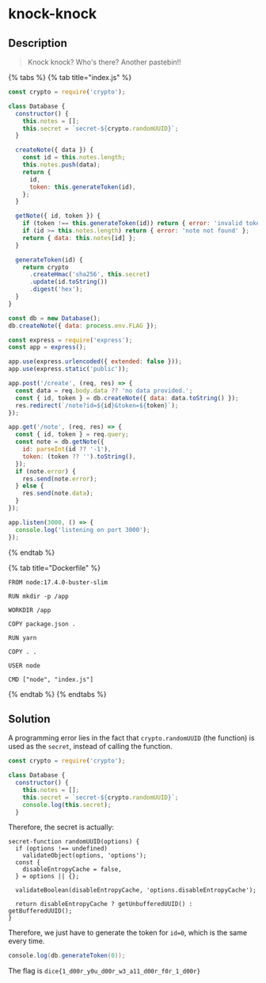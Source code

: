 # knock-knock

## Description

> Knock knock? Who's there? Another pastebin!!

{% tabs %}
{% tab title="index.js" %}
```javascript
const crypto = require('crypto');

class Database {
  constructor() {
    this.notes = [];
    this.secret = `secret-${crypto.randomUUID}`;
  }

  createNote({ data }) {
    const id = this.notes.length;
    this.notes.push(data);
    return {
      id,
      token: this.generateToken(id),
    };
  }

  getNote({ id, token }) {
    if (token !== this.generateToken(id)) return { error: 'invalid token' };
    if (id >= this.notes.length) return { error: 'note not found' };
    return { data: this.notes[id] };
  }

  generateToken(id) {
    return crypto
      .createHmac('sha256', this.secret)
      .update(id.toString())
      .digest('hex');
  }
}

const db = new Database();
db.createNote({ data: process.env.FLAG });

const express = require('express');
const app = express();

app.use(express.urlencoded({ extended: false }));
app.use(express.static('public'));

app.post('/create', (req, res) => {
  const data = req.body.data ?? 'no data provided.';
  const { id, token } = db.createNote({ data: data.toString() });
  res.redirect(`/note?id=${id}&token=${token}`);
});

app.get('/note', (req, res) => {
  const { id, token } = req.query;
  const note = db.getNote({
    id: parseInt(id ?? '-1'),
    token: (token ?? '').toString(),
  });
  if (note.error) {
    res.send(note.error);
  } else {
    res.send(note.data);
  }
});

app.listen(3000, () => {
  console.log('listening on port 3000');
});

```
{% endtab %}

{% tab title="Dockerfile" %}
```docker
FROM node:17.4.0-buster-slim

RUN mkdir -p /app

WORKDIR /app

COPY package.json .

RUN yarn

COPY . .

USER node

CMD ["node", "index.js"]
```
{% endtab %}
{% endtabs %}

## Solution

A programming error lies in the fact that `crypto.randomUUID` (the function) is used as the `secret`, instead of calling the function.

```javascript
const crypto = require('crypto');

class Database {
  constructor() {
    this.notes = [];
    this.secret = `secret-${crypto.randomUUID}`;
    console.log(this.secret);
  }
```

Therefore, the secret is actually:

```
secret-function randomUUID(options) {
  if (options !== undefined)
    validateObject(options, 'options');
  const {
    disableEntropyCache = false,
  } = options || {};

  validateBoolean(disableEntropyCache, 'options.disableEntropyCache');

  return disableEntropyCache ? getUnbufferedUUID() : getBufferedUUID();
}
```

Therefore, we just have to generate the token for `id=0`, which is the same every time.

```java
console.log(db.generateToken(0));
```

The flag is `dice{1_d00r_y0u_d00r_w3_a11_d00r_f0r_1_d00r}`

